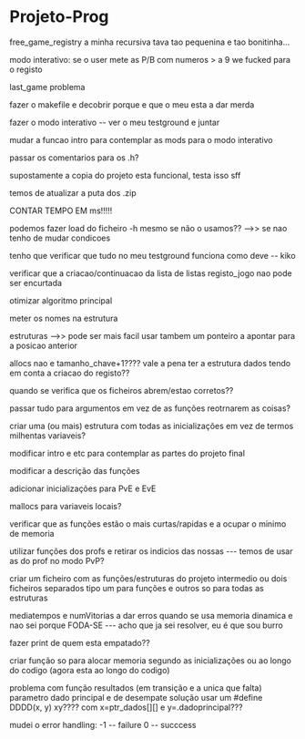 # Projeto-Prog


free_game_registry a minha recursiva tava tao pequenina e tao bonitinha...


modo interativo: se o user mete as P/B com numeros > a 9 we fucked para o registo


last_game problema

fazer o makefile e decobrir porque e que o meu esta a dar merda


fazer o modo interativo -- ver o meu testground e juntar


mudar a funcao intro para contemplar as mods para o modo interativo


passar os comentarios para os .h?


supostamente a copia do projeto esta funcional, testa isso sff


temos de atualizar a puta dos .zip


CONTAR TEMPO EM ms!!!!!


podemos fazer load do ficheiro -h mesmo se não o usamos?? -->> se nao tenho de mudar condicoes


tenho que verificar que tudo no meu testground funciona como deve -- kiko


verificar que a criacao/continuacao da lista de listas registo_jogo nao pode ser encurtada


otimizar algoritmo principal


meter os nomes na estrutura


estruturas -->> pode ser mais facil usar tambem um ponteiro a apontar para a posicao anterior


allocs nao e tamanho_chave+1????
vale a pena ter a estrutura dados tendo em conta a criacao do registo??


quando se verifica que os ficheiros abrem/estao corretos??


passar tudo para argumentos em vez de as funções reotrnarem as coisas?


criar uma (ou mais) estrutura com todas as inicializações em vez de termos milhentas variaveis?


modificar intro e etc para contemplar as partes do projeto final

modificar a descrição das funções


adicionar inicializações para PvE e EvE


mallocs para variaveis locais?


verificar que as funções estão o mais curtas/rapidas e a ocupar o minimo de memoria


utilizar funções dos profs e retirar os indicios das nossas --- temos de usar as do prof no modo PvP?


criar um ficheiro com as funções/estruturas do projeto intermedio ou dois ficheiros separados tipo um para funções e outros so para todas as estruturas


mediatempos e numVitorias a dar erros quando se usa memoria dinamica e nao sei porque FODA-SE --- acho que ja sei resolver, eu é que sou burro


fazer print de quem esta empatado??


criar função so para alocar memoria segundo as inicializações ou ao longo do codigo (agora esta ao longo do codigo)


problema com função resultados (em transição e a unica que falta) parametro dado principal e de desempate
solução usar um #define DDDD(x, y) xy???? com x=ptr_dados[][] e y=.dadoprincipal???


mudei o error handling:
-1 -- failure
0 -- succcess
